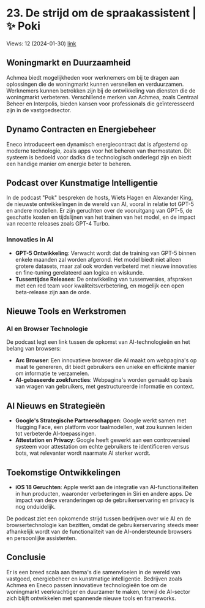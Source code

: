 # 23. De strijd om de spraakassistent | ✨ Poki
Views: 12 (2024-01-30) [link](https://www.youtube.com/watch?v=zsgKDqw8Nlw)


 ## Woningmarkt en Duurzaamheid
Achmea biedt mogelijkheden voor werknemers om bij te dragen aan oplossingen die de woningmarkt kunnen versnellen en verduurzamen. Werknemers kunnen betrokken zijn bij de ontwikkeling van diensten die de woningmarkt verbeteren. Verschillende merken van Achmea, zoals Centraal Beheer en Interpolis, bieden kansen voor professionals die geïnteresseerd zijn in de vastgoedsector.

## Dynamo Contracten en Energiebeheer
Eneco introduceert een dynamisch energiecontract dat is afgestemd op moderne technologie, zoals apps voor het beheren van thermostaten. Dit systeem is bedoeld voor dadka die technologisch onderlegd zijn en biedt een handige manier om energie beter te beheren.

## Podcast over Kunstmatige Intelligentie
In de podcast "Pok" bespreken de hosts, Wiets Hagen en Alexander King, de nieuwste ontwikkelingen in de wereld van AI, vooral in relatie tot GPT-5 en andere modellen. Er zijn geruchten over de vooruitgang van GPT-5, de geschatte kosten en tijdslijnen van het trainen van het model, en de impact van recente releases zoals GPT-4 Turbo.

### Innovaties in AI
- **GPT-5 Ontwikkeling**: Verwacht wordt dat de training van GPT-5 binnen enkele maanden zal worden afgerond. Het model biedt niet alleen grotere datasets, maar zal ook worden verbeterd met nieuwe innovaties en fine-tuning gerelateerd aan logica en wiskunde.
- **Tussentijdse Releases**: De ontwikkeling van tussenversies, afspraken met een red team voor kwaliteitsverbetering, en mogelijk een open beta-release zijn aan de orde.

## Nieuwe Tools en Werkstromen
### AI en Browser Technologie
De podcast legt een link tussen de opkomst van AI-technologieën en het belang van browsers:
- **Arc Browser**: Een innovatieve browser die AI maakt om webpagina's op maat te genereren, dit biedt gebruikers een unieke en efficiënte manier om informatie te verzamelen.
- **AI-gebaseerde zoekfuncties**: Webpagina's worden gemaakt op basis van vragen van gebruikers, met gestructureerde informatie en context.

## AI Nieuws en Strategieën
- **Google's Strategische Partnerschappen**: Google werkt samen met Hugging Face, een platform voor taalmodellen, wat zou kunnen leiden tot verbeterde AI-toepassingen.
- **Attestation en Privacy**: Google heeft gewerkt aan een controversieel systeem voor attestation om echte gebruikers te identificeren versus bots, wat relevanter wordt naarmate AI sterker wordt.

## Toekomstige Ontwikkelingen
- **iOS 18 Geruchten**: Apple werkt aan de integratie van AI-functionaliteiten in hun producten, waaronder verbeteringen in Siri en andere apps. De impact van deze veranderingen op de gebruikerservaring en privacy is nog onduidelijk.

De podcast ziet een opkomende strijd tussen bedrijven over wie AI en de browsertechnologie kan bezitten, omdat de gebruikerservaring steeds meer afhankelijk wordt van de functionaliteit van de AI-ondersteunde browsers en persoonlijke assistenten. 

## Conclusie
Er is een breed scala aan thema's die samenvloeien in de wereld van vastgoed, energiebeheer en kunstmatige intelligentie. Bedrijven zoals Achmea en Eneco passen innovatieve technologieën toe om de woningmarkt veerkrachtiger en duurzamer te maken, terwijl de AI-sector zich blijft ontwikkelen met spannende nieuwe tools en frameworks.